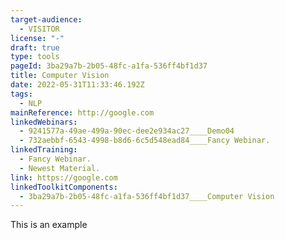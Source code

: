 ```yaml
---
target-audience:
  - VISITOR
license: "-"
draft: true
type: tools
pageId: 3ba29a7b-2b05-48fc-a1fa-536ff4bf1d37
title: Computer Vision
date: 2022-05-31T11:33:46.192Z
tags:
  - NLP
mainReference: http://google.com
linkedWebinars:
  - 9241577a-49ae-499a-90ec-dee2e934ac27____Demo04
  - 732aebbf-6543-4998-b8d6-6c5d548ead84____Fancy Webinar.
linkedTraining:
  - Fancy Webinar.
  - Newest Material.
link: https://google.com
linkedToolkitComponents:
  - 3ba29a7b-2b05-48fc-a1fa-536ff4bf1d37____Computer Vision
---
```

This is an example